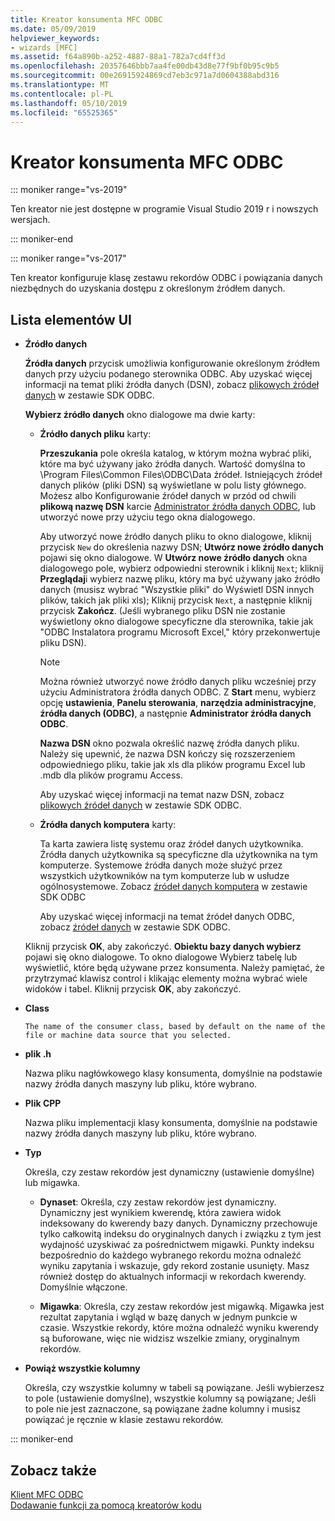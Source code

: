 ```yaml
---
title: Kreator konsumenta MFC ODBC
ms.date: 05/09/2019
helpviewer_keywords:
- wizards [MFC]
ms.assetid: f64a890b-a252-4887-88a1-782a7cd4ff3d
ms.openlocfilehash: 20357646bbb7aa4fe00db43d8e77f9bf0b95c9b5
ms.sourcegitcommit: 00e26915924869cd7eb3c971a7d0604388abd316
ms.translationtype: MT
ms.contentlocale: pl-PL
ms.lasthandoff: 05/10/2019
ms.locfileid: "65525365"
---
```

# <a name="mfc-odbc-consumer-wizard"></a>Kreator konsumenta MFC ODBC

::: moniker range="vs-2019"

Ten kreator nie jest dostępne w programie Visual Studio 2019 r i nowszych wersjach.

::: moniker-end

::: moniker range="vs-2017"

Ten kreator konfiguruje klasę zestawu rekordów ODBC i powiązania danych niezbędnych do uzyskania dostępu z określonym źródłem danych.

## <a name="uielement-list"></a>Lista elementów UI

- **Źródło danych**

  **Źródła danych** przycisk umożliwia konfigurowanie określonym źródłem danych przy użyciu podanego sterownika ODBC. Aby uzyskać więcej informacji na temat pliki źródła danych (DSN), zobacz [plikowych źródeł danych](/sql/odbc/reference/file-data-sources) w zestawie SDK ODBC.

  **Wybierz źródło danych** okno dialogowe ma dwie karty:

  - **Źródło danych pliku** karty:

     **Przeszukania** pole określa katalog, w którym można wybrać pliki, które ma być używany jako źródła danych. Wartość domyślna to \Program Files\Common Files\ODBC\Data źródeł. Istniejących źródeł danych plików (pliki DSN) są wyświetlane w polu listy głównego. Możesz albo Konfigurowanie źródeł danych w przód od chwili **plikową nazwę DSN** karcie [Administrator źródła danych ODBC](/sql/odbc/admin/odbc-data-source-administrator), lub utworzyć nowe przy użyciu tego okna dialogowego.

     Aby utworzyć nowe źródło danych pliku to okno dialogowe, kliknij przycisk `New` do określenia nazwy DSN; **Utwórz nowe źródło danych** pojawi się okno dialogowe. W **Utwórz nowe źródło danych** okna dialogowego pole, wybierz odpowiedni sterownik i kliknij `Next`; kliknij **Przeglądaj**i wybierz nazwę pliku, który ma być używany jako źródło danych (musisz wybrać "Wszystkie pliki" do Wyświetl DSN innych plików, takich jak pliki xls); Kliknij przycisk `Next`, a następnie kliknij przycisk **Zakończ**. (Jeśli wybranego pliku DSN nie zostanie wyświetlony okno dialogowe specyficzne dla sterownika, takie jak "ODBC Instalatora programu Microsoft Excel," który przekonwertuje pliku DSN).

     > [!NOTE]
     > Można również utworzyć nowe źródło danych pliku wcześniej przy użyciu Administratora źródła danych ODBC. Z **Start** menu, wybierz opcję **ustawienia**, **Panelu sterowania**, **narzędzia administracyjne**, **źródła danych (ODBC)**, a następnie **Administrator źródła danych ODBC**.

     **Nazwa DSN** okno pozwala określić nazwę źródła danych pliku. Należy się upewnić, że nazwa DSN kończy się rozszerzeniem odpowiedniego pliku, takie jak xls dla plików programu Excel lub .mdb dla plików programu Access.

     Aby uzyskać więcej informacji na temat nazw DSN, zobacz [plikowych źródeł danych](/sql/odbc/reference/file-data-sources) w zestawie SDK ODBC.

  - **Źródła danych komputera** karty:

     Ta karta zawiera listę systemu oraz źródeł danych użytkownika. Źródła danych użytkownika są specyficzne dla użytkownika na tym komputerze. Systemowe źródła danych może służyć przez wszystkich użytkowników na tym komputerze lub w usłudze ogólnosystemowe. Zobacz [źródeł danych komputera](/sql/odbc/reference/machine-data-sources) w zestawie SDK ODBC

     Aby uzyskać więcej informacji na temat źródeł danych ODBC, zobacz [źródeł danych](/sql/odbc/reference/data-sources) w zestawie SDK ODBC.

  Kliknij przycisk **OK**, aby zakończyć. **Obiektu bazy danych wybierz** pojawi się okno dialogowe. To okno dialogowe Wybierz tabelę lub wyświetlić, które będą używane przez konsumenta. Należy pamiętać, że przytrzymać klawisz control i klikając elementy można wybrać wiele widoków i tabel. Kliknij przycisk **OK**, aby zakończyć.

- **Class**

      The name of the consumer class, based by default on the name of the file or machine data source that you selected.

- **plik .h**

   Nazwa pliku nagłówkowego klasy konsumenta, domyślnie na podstawie nazwy źródła danych maszyny lub pliku, które wybrano.

- **Plik CPP**

   Nazwa pliku implementacji klasy konsumenta, domyślnie na podstawie nazwy źródła danych maszyny lub pliku, które wybrano.

- **Typ**

   Określa, czy zestaw rekordów jest dynamiczny (ustawienie domyślne) lub migawka.

   - **Dynaset**: Określa, czy zestaw rekordów jest dynamiczny. Dynamiczny jest wynikiem kwerendę, która zawiera widok indeksowany do kwerendy bazy danych. Dynamiczny przechowuje tylko całkowitą indeksu do oryginalnych danych i związku z tym jest wydajność uzyskiwać za pośrednictwem migawki. Punkty indeksu bezpośrednio do każdego wybranego rekordu można odnaleźć wyniku zapytania i wskazuje, gdy rekord zostanie usunięty. Masz również dostęp do aktualnych informacji w rekordach kwerendy. Domyślnie włączone.

   - **Migawka**: Określa, czy zestaw rekordów jest migawką. Migawka jest rezultat zapytania i wgląd w bazę danych w jednym punkcie w czasie. Wszystkie rekordy, które można odnaleźć wyniku kwerendy są buforowane, więc nie widzisz wszelkie zmiany, oryginalnym rekordów.

- **Powiąż wszystkie kolumny**

   Określa, czy wszystkie kolumny w tabeli są powiązane. Jeśli wybierzesz to pole (ustawienie domyślne), wszystkie kolumny są powiązane; Jeśli to pole nie jest zaznaczone, są powiązane żadne kolumny i musisz powiązać je ręcznie w klasie zestawu rekordów.

::: moniker-end

## <a name="see-also"></a>Zobacz także

[Klient MFC ODBC](../../mfc/reference/adding-an-mfc-odbc-consumer.md)<br/>
[Dodawanie funkcji za pomocą kreatorów kodu](../../ide/adding-functionality-with-code-wizards-cpp.md)
